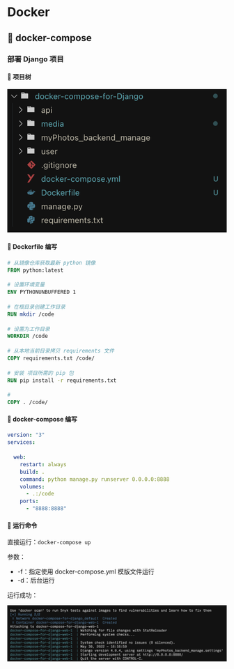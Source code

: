 # Docker

## :octopus: docker-compose

### 部署 Django 项目

#### :herb: 项目树

![image-20220530160721681](./Docker.assets/image-20220530160721681.png)

#### :pencil: Dockerfile 编写

```dockerfile
# 从镜像仓库获取最新 python 镜像
FROM python:latest

# 设置环境变量
ENV PYTHONUNBUFFERED 1

# 在根目录创建工作目录
RUN mkdir /code

# 设置为工作目录
WORKDIR /code

# 从本地当前目录拷贝 requirements 文件
COPY requirements.txt /code/

# 安装 项目所需的 pip 包
RUN pip install -r requirements.txt

# 
COPY . /code/

```

#### :pencil: docker-compose 编写

```yaml
version: "3"
services:

  web:
    restart: always
    build: .
    command: python manage.py runserver 0.0.0.0:8888
    volumes:
      - .:/code
    ports:
      - "8888:8888"

```

#### :confetti_ball: 运行命令

直接运行：`docker-compose up`

参数：

* -f：指定使用 docker-compose.yml 模版文件运行
* -d：后台运行

运行成功：

![image-20220530162004673](./Docker.assets/image-20220530162004673.png)
